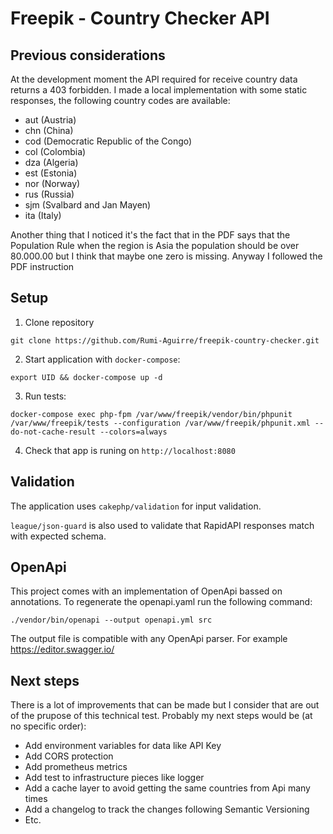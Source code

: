 # Freepik - Country Checker API
## Previous considerations
At the development moment the API required for receive country data returns a 403 forbidden.
I made a local implementation with some static responses, the following country codes are available:

- aut (Austria)
- chn (China)
- cod (Democratic Republic of the Congo)
- col (Colombia)
- dza (Algeria)
- est (Estonia)
- nor (Norway)
- rus (Russia)
- sjm (Svalbard and Jan Mayen)
- ita (Italy)

Another thing that I noticed it's the fact that in the PDF says that the Population Rule when the region is Asia the population should be over 80.000.00 but I think that maybe one zero is missing. Anyway I followed the PDF instruction

## Setup
1. Clone repository
```
git clone https://github.com/Rumi-Aguirre/freepik-country-checker.git
```

2. Start application with `docker-compose`:
```
export UID && docker-compose up -d
```

3. Run tests:
```
docker-compose exec php-fpm /var/www/freepik/vendor/bin/phpunit /var/www/freepik/tests --configuration /var/www/freepik/phpunit.xml --do-not-cache-result --colors=always
```

4. Check that app is runing on `http://localhost:8080`

## Validation
The application uses `cakephp/validation` for input validation.

`league/json-guard` is also used to validate that RapidAPI responses match with expected schema.

## OpenApi
This project comes with an implementation of OpenApi bassed on annotations. To regenerate the openapi.yaml run the following command:
```
./vendor/bin/openapi --output openapi.yml src
```

The output file is compatible with any OpenApi parser. For example https://editor.swagger.io/

## Next steps
There is a lot of improvements that can be made but I consider that are out of the prupose of this technical test. Probably my next steps would be (at no specific order):

- Add environment variables for data like API Key
- Add CORS protection
- Add prometheus metrics
- Add test to infrastructure pieces like logger
- Add a cache layer to avoid getting the same countries from Api many times
- Add a changelog to track the changes following Semantic Versioning
- Etc. 